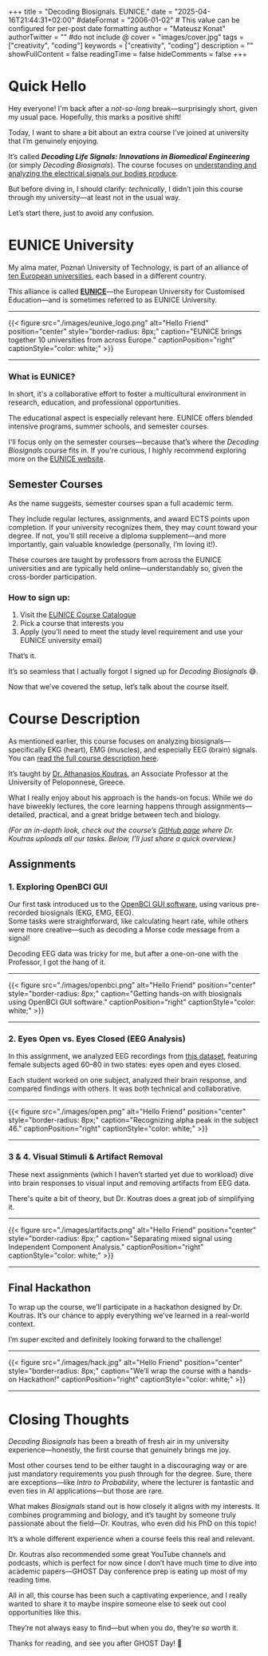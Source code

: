 +++
title = "Decoding Biosignals. EUNICE."
date = "2025-04-16T21:44:31+02:00"
#dateFormat = "2006-01-02" # This value can be configured for per-post date formatting
author = "Mateusz Konat"
authorTwitter = "" #do not include @
cover = "images/cover.jpg"
tags = ["creativity", "coding"]
keywords = ["creativity", "coding"]
description = ""
showFullContent = false
readingTime = false
hideComments = false
+++

# Quick Hello
Hey everyone! I'm back after a *not-so-long* break—surprisingly short, given my usual pace. Hopefully, this marks a positive shift!

Today, I want to share a bit about an extra course I’ve joined at university that I’m genuinely enjoying.

It’s called **_Decoding Life Signals: Innovations in Biomedical Engineering_** (or simply _Decoding Biosignals_). The course focuses on [understanding and analyzing the electrical signals our bodies produce](https://github.com/SIPPRE/DecodingLifeSignals/tree/main?tab=readme-ov-file#course-description).

But before diving in, I should clarify: *technically*, I didn’t join this course through my university—at least not in the usual way.

Let’s start there, just to avoid any confusion.

# EUNICE University
My alma mater, Poznań University of Technology, is part of an alliance of [ten European universities](https://eunice-university.eu/home/campus/), each based in a different country.

This alliance is called [**EUNICE**](https://eunice-university.eu/home/mission/)—the European University for Customised Education—and is sometimes referred to as EUNICE University.

***
{{< figure src="./images/eunive_logo.png" alt="Hello Friend" position="center" style="border-radius: 8px;" caption="EUNICE brings together 10 universities from across Europe." captionPosition="right" captionStyle="color: white;" >}}
***

### What is EUNICE?
In short, it's a collaborative effort to foster a multicultural environment in research, education, and professional opportunities.

The educational aspect is especially relevant here. EUNICE offers blended intensive programs, summer schools, and semester courses.

I'll focus only on the semester courses—because that’s where the _Decoding Biosignals_ course fits in. If you're curious, I highly recommend exploring more on the [EUNICE website](https://eunice-university.eu).

## Semester Courses
As the name suggests, semester courses span a full academic term.

They include regular lectures, assignments, and award ECTS points upon completion. If your university recognizes them, they may count toward your degree. If not, you'll still receive a diploma supplement—and more importantly, gain valuable knowledge (personally, I’m loving it!).

These courses are taught by professors from across the EUNICE universities and are typically held online—understandably so, given the cross-border participation.

### How to sign up:

1. Visit the [EUNICE Course Catalogue](https://eunice-university.eu/courses/)
2. Pick a course that interests you
3. Apply (you’ll need to meet the study level requirement and use your EUNICE university email)

That’s it.

It’s so seamless that I actually forgot I signed up for _Decoding Biosignals_ 😅.

Now that we’ve covered the setup, let’s talk about the course itself.

# Course Description
As mentioned earlier, this course focuses on analyzing biosignals—specifically EKG (heart), EMG (muscles), and especially EEG (brain) signals. You can [read the full course description here](https://github.com/SIPPRE/DecodingLifeSignals/tree/main?tab=readme-ov-file#course-description).

It’s taught by [Dr. Athanasios Koutras](https://www.ece.uop.gr/en/staff/athanasios-koutras/), an Associate Professor at the University of Peloponnese, Greece.

What I really enjoy about his approach is the hands-on focus. While we do have biweekly lectures, the core learning happens through assignments—detailed, practical, and a great bridge between tech and biology.

_(For an in-depth look, check out the course’s [GitHub page](https://github.com/SIPPRE/DecodingLifeSignals/tree/main) where Dr. Koutras uploads all our tasks. Below, I’ll just share a quick overview.)_

## Assignments

### 1. Exploring OpenBCI GUI  
Our first task introduced us to the [OpenBCI GUI software](https://openbci.com), using various pre-recorded biosignals (EKG, EMG, EEG).  
Some tasks were straightforward, like calculating heart rate, while others were more creative—such as decoding a Morse code message from a signal!

Decoding EEG data was tricky for me, but after a one-on-one with the Professor, I got the hang of it.

***
{{< figure src="./images/openbci.png" alt="Hello Friend" position="center" style="border-radius: 8px;" caption="Getting hands-on with biosignals using OpenBCI GUI software." captionPosition="right" captionStyle="color: white;" >}}
***

### 2. Eyes Open vs. Eyes Closed (EEG Analysis)  
In this assignment, we analyzed EEG recordings from [this dataset](https://openneuro.org/datasets/ds005420/versions/1.0.0), featuring female subjects aged 60–80 in two states: eyes open and eyes closed.

Each student worked on one subject, analyzed their brain response, and compared findings with others. It was both technical and collaborative.

***
{{< figure src="./images/open.png" alt="Hello Friend" position="center" style="border-radius: 8px;" caption="Recognizing alpha peak in the subject 46." captionPosition="right" captionStyle="color: white;" >}}
***

### 3 & 4. Visual Stimuli & Artifact Removal  
These next assignments (which I haven’t started yet due to workload) dive into brain responses to visual input and removing artifacts from EEG data.

There's quite a bit of theory, but Dr. Koutras does a great job of simplifying it.

***
{{< figure src="./images/artifacts.png" alt="Hello Friend" position="center" style="border-radius: 8px;" caption="Separating mixed signal using Independent Component Analysis." captionPosition="right" captionStyle="color: white;" >}}
***

## Final Hackathon
To wrap up the course, we’ll participate in a hackathon designed by Dr. Koutras. It’s our chance to apply everything we've learned in a real-world context.

I’m super excited and definitely looking forward to the challenge!

***
{{< figure src="./images/hack.jpg" alt="Hello Friend" position="center" style="border-radius: 8px;" caption="We’ll wrap the course with a hands-on Hackathon!" captionPosition="right" captionStyle="color: white;" >}}
***

# Closing Thoughts
_Decoding Biosignals_ has been a breath of fresh air in my university experience—honestly, the first course that genuinely brings me joy.

Most other courses tend to be either taught in a discouraging way or are just mandatory requirements you push through for the degree. Sure, there are exceptions—like *Intro to Probability*, where the lecturer is fantastic and even ties in AI applications—but those are rare.

What makes _Biosignals_ stand out is how closely it aligns with my interests. It combines programming and biology, and it’s taught by someone truly passionate about the field—Dr. Koutras, who even did his PhD on this topic!

It’s a whole different experience when a course feels this real and relevant.

Dr. Koutras also recommended some great YouTube channels and podcasts, which is perfect for now since I don’t have much time to dive into academic papers—GHOST Day conference prep is eating up most of my reading time.

All in all, this course has been such a captivating experience, and I really wanted to share it to maybe inspire someone else to seek out cool opportunities like this.

They’re not always easy to find—but when you do, they’re *so* worth it.

Thanks for reading, and see you after GHOST Day! 👋
